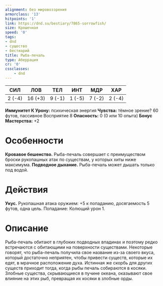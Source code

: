 ```yaml
---
alignment: без мировоззрения
armorclass: '13'
hitpoints: '1'
link: https://dnd.su/bestiary/7865-sorrowfish/
size: Крошечная
speed: '0'
tags:
- dnd
- существо
- бестиарий
title: Рыба-печаль
type: Аберрация
cr: '0'
cssclasses:
    - dnd
---
```



| СИЛ | ЛОВ | ТЕЛ | ИНТ | МДР | ХАР |
|---|---|---|---|---|---|
| 2 (-4) | 16 (+3) | 9 (-1) | 1 (-5) | 7 (-2) | 2 (-4) |
**Иммунитет К Урону:** психическая энергия
**Чувства:** тёмное зрение? 60 футов, пассивное Восприятие 8
**Опасность:** 0 (0 или 10 опыта)
**Бонус Мастерства:** +2


# Особенности
**Кровавое бешенство.** Рыба-печаль совершает с преимуществом броски рукопашных атак по существам, у которых хиты ниже максимума.
**Подводное дыхание.** Рыба-печаль может дышать только под водой.


# Действия
**Укус.** Рукопашная атака оружием: +5 к попаданию, досягаемость 5 футов, одна цель. Попадание: Колющий урон 1.


# Описание
Рыба-печаль обитают в глубоких подводных впадинах и поэтому редко встречаются с обитающими на поверхности существами. Некоторые говорят, что рыба-печаль получила свое название из-за своего вкуса, который достаточно неприятен, чтобы привести существ, которые их едят, в мрачное расположение духа. Истинная же скорбь для других существ приходит тогда, когда рыбы печаль собираются в косяки. Злобные существа, скрывающиеся в пучине океана, оказывают свое влияние на этих рыб, превращая их косяки в злобные орды.